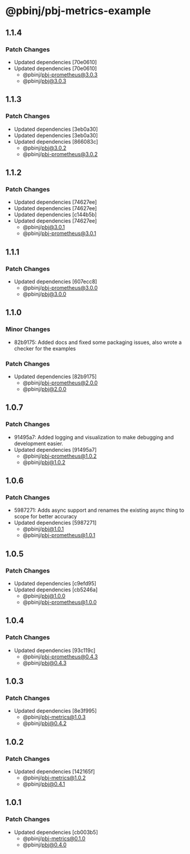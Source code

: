 # @pbinj/pbj-metrics-example

## 1.1.4

### Patch Changes

- Updated dependencies [70e0610]
- Updated dependencies [70e0610]
  - @pbinj/pbj-prometheus@3.0.3
  - @pbinj/pbj@3.0.3

## 1.1.3

### Patch Changes

- Updated dependencies [3eb0a30]
- Updated dependencies [3eb0a30]
- Updated dependencies [866083c]
  - @pbinj/pbj@3.0.2
  - @pbinj/pbj-prometheus@3.0.2

## 1.1.2

### Patch Changes

- Updated dependencies [74627ee]
- Updated dependencies [74627ee]
- Updated dependencies [c144b5b]
- Updated dependencies [74627ee]
  - @pbinj/pbj@3.0.1
  - @pbinj/pbj-prometheus@3.0.1

## 1.1.1

### Patch Changes

- Updated dependencies [607ecc8]
  - @pbinj/pbj-prometheus@3.0.0
  - @pbinj/pbj@3.0.0

## 1.1.0

### Minor Changes

- 82b9175: Added docs and fixed some packaging issues, also wrote a checker for the examples

### Patch Changes

- Updated dependencies [82b9175]
  - @pbinj/pbj-prometheus@2.0.0
  - @pbinj/pbj@2.0.0

## 1.0.7

### Patch Changes

- 91495a7: Added logging and visualization to make debugging and development easier.
- Updated dependencies [91495a7]
  - @pbinj/pbj-prometheus@1.0.2
  - @pbinj/pbj@1.0.2

## 1.0.6

### Patch Changes

- 5987271: Adds async support and renames the existing async thing to scope for better accuracy
- Updated dependencies [5987271]
  - @pbinj/pbj@1.0.1
  - @pbinj/pbj-prometheus@1.0.1

## 1.0.5

### Patch Changes

- Updated dependencies [c9efd95]
- Updated dependencies [cb5246a]
  - @pbinj/pbj@1.0.0
  - @pbinj/pbj-prometheus@1.0.0

## 1.0.4

### Patch Changes

- Updated dependencies [93c119c]
  - @pbinj/pbj-prometheus@0.4.3
  - @pbinj/pbj@0.4.3

## 1.0.3

### Patch Changes

- Updated dependencies [8e3f995]
  - @pbinj/pbj-metrics@1.0.3
  - @pbinj/pbj@0.4.2

## 1.0.2

### Patch Changes

- Updated dependencies [142165f]
  - @pbinj/pbj-metrics@1.0.2
  - @pbinj/pbj@0.4.1

## 1.0.1

### Patch Changes

- Updated dependencies [cb003b5]
  - @pbinj/pbj-metrics@0.1.0
  - @pbinj/pbj@0.4.0
